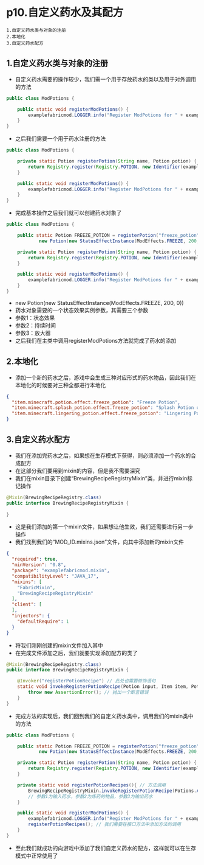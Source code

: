# p10.自定义药水及其配方

    1.自定义药水类与对象的注册
    2.本地化
    3.自定义药水配方

## 1.自定义药水类与对象的注册
- 自定义药水需要的操作较少，我们需一个用于存放药水的类以及用于对外调用的方法
```java
public class ModPotions {

    public static void registerModPotions() {
        examplefabricmod.LOGGER.info("Register ModPotions for " + examplefabricmod.MOD_ID);
    }
}
```
- 之后我们需要一个用于药水注册的方法
```java
public class ModPotions {

    private static Potion registerPotion(String name, Potion potion) {
        return Registry.register(Registry.POTION, new Identifier(examplefabricmod.MOD_ID, name), potion);
    }

    public static void registerModPotions() {
        examplefabricmod.LOGGER.info("Register ModPotions for " + examplefabricmod.MOD_ID);
    }
}
```
- 完成基本操作之后我们就可以创建药水对象了
```java
public class ModPotions {

    public static Potion FREEZE_POTION = registerPotion("freeze_potion",
            new Potion(new StatusEffectInstance(ModEffects.FREEZE, 200, 0))); // 创建药水对象

    private static Potion registerPotion(String name, Potion potion) {
        return Registry.register(Registry.POTION, new Identifier(examplefabricmod.MOD_ID, name), potion);
    }

    public static void registerModPotions() {
        examplefabricmod.LOGGER.info("Register ModPotions for " + examplefabricmod.MOD_ID);
    }
}
```
- new Potion(new StatusEffectInstance(ModEffects.FREEZE, 200, 0))
- 药水对象需要的一个状态效果实例参数，其需要三个参数
- 参数1：状态效果
- 参数2：持续时间
- 参数3：放大器
- 之后我们在主类中调用registerModPotions方法就完成了药水的添加


## 2.本地化
- 添加一个新的药水之后，游戏中会生成三种对应形式的药水物品，因此我们在本地化的时候要对三种全都进行本地化
```json
{
  "item.minecraft.potion.effect.freeze_potion": "Freeze Potion",
  "item.minecraft.splash_potion.effect.freeze_potion": "Splash Potion of Freeze",
  "item.minecraft.lingering_potion.effect.freeze_potion": "Lingering Potion of Freeze"
}
```


## 3.自定义药水配方
- 我们在添加完药水之后，如果想在生存模式下获得，则必须添加一个药水的合成配方
- 在这部分我们要用到mixin的内容，但是我不需要深究
- 我们在mixin目录下创建“BrewingRecipeRegistryMixin”类，并进行mixin标记操作
```java
@Mixin(BrewingRecipeRegistry.class)
public interface BrewingRecipeRegistryMixin {
    
}
```
- 这是我们添加的第一个mixin文件，如果想让他生效，我们还需要进行另一步操作
- 我们找到我们的“MOD_ID.mixins.json”文件，向其中添加新的mixin文件
```json
{
  "required": true,
  "minVersion": "0.8",
  "package": "examplefabricmod.mixin",
  "compatibilityLevel": "JAVA_17",
  "mixins": [
    "FabricMixin",
    "BrewingRecipeRegistryMixin"
  ],
  "client": [
  ],
  "injectors": {
    "defaultRequire": 1
  }
}
```
- 将我们刚刚创建的mixin文件加入其中
- 在完成文件添加之后，我们就要实现添加配方的类了
```java
@Mixin(BrewingRecipeRegistry.class)
public interface BrewingRecipeRegistryMixin {

    @Invoker("registerPotionRecipe") // 此处也需要修饰语句
    static void invokeRegisterPotionRecipe(Potion input, Item item, Potion output){ // 类需要三个参数
        throw new AssertionError(); // 抛出一个断言错误
    }
}
```
- 完成方法的实现后，我们回到我们的自定义药水类中，调用我们的mixin类中的方法
```java
public class ModPotions {

    public static Potion FREEZE_POTION = registerPotion("freeze_potion",
            new Potion(new StatusEffectInstance(ModEffects.FREEZE, 200, 0)));

    private static Potion registerPotion(String name, Potion potion) {
        return Registry.register(Registry.POTION, new Identifier(examplefabricmod.MOD_ID, name), potion);
    }

    private static void registerPotionRecipes(){ // 方法调用
        BrewingRecipeRegistryMixin.invokeRegisterPotionRecipe(Potions.AWKWARD, ModItems.AMETHYST, ModPotions.FREEZE_POTION);
        // 参数1为输入药水，参数2为炼药的物品，参数3为输出药水
    }

    public static void registerModPotions() {
        examplefabricmod.LOGGER.info("Register ModPotions for " + examplefabricmod.MOD_ID);
        registerPotionRecipes(); // 我们需要在接口方法中添加方法的调用
    }
}
```
- 至此我们就成功的向游戏中添加了我们自定义药水的配方，这样就可以在生存模式中正常使用了
